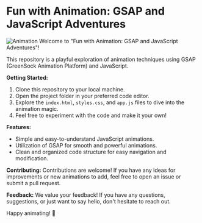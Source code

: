# Fun with Animation: GSAP and JavaScript Adventures

![Animation](https://geeksgod.com/wp-content/uploads/2023/04/free-udemy-course-coupon-228.jpg)
Welcome to "Fun with Animation: GSAP and JavaScript Adventures"!

This repository is a playful exploration of animation techniques using GSAP (GreenSock Animation Platform) and JavaScript.

**Getting Started:**
1. Clone this repository to your local machine.
2. Open the project folder in your preferred code editor.
3. Explore the `index.html`, `styles.css`, and `app.js` files to dive into the animation magic.
4. Feel free to experiment with the code and make it your own!

**Features:**
- Simple and easy-to-understand JavaScript animations.
- Utilization of GSAP for smooth and powerful animations.
- Clean and organized code structure for easy navigation and modification.

**Contributing:**
Contributions are welcome! If you have any ideas for improvements or new animations to add, feel free to open an issue or submit a pull request.

**Feedback:**
We value your feedback! If you have any questions, suggestions, or just want to say hello, don't hesitate to reach out.

Happy animating! 🎉
